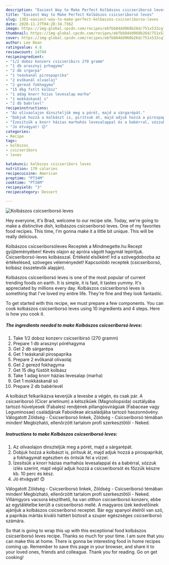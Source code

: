 ```yaml
---
description: "Easiest Way to Make Perfect Kolbászos csicseriborsó leves"
title: "Easiest Way to Make Perfect Kolbászos csicseriborsó leves"
slug: 1301-easiest-way-to-make-perfect-kolbaszos-csicseriborso-leves
date: 2020-11-27T04:28:34.736Z
image: https://img-global.cpcdn.com/recipes/ebfbb84dd968b26d/751x532cq70/kolbaszos-csicseriborso-leves-recept-foto.jpg
thumbnail: https://img-global.cpcdn.com/recipes/ebfbb84dd968b26d/751x532cq70/kolbaszos-csicseriborso-leves-recept-foto.jpg
cover: https://img-global.cpcdn.com/recipes/ebfbb84dd968b26d/751x532cq70/kolbaszos-csicseriborso-leves-recept-foto.jpg
author: Leo Dean
ratingvalue: 4.6
reviewcount: 14749
recipeingredient:
- "1/2 doboz konzerv csicseribirs 270 gramm"
- "1 db arasznyi prhagyma"
- "2 db srgarpa"
- "1 teáskanál pirospaprika"
- "2 evőkanál olvaolaj"
- "2 gerezd fokhagyma"
- "15 dkg fstlt kolbsz"
- "1 adag knorr hzias levesalap marha"
- "1 mokkáskanál s"
- "2 db babrlevl"
recipeinstructions:
- "Az olívaolajon dinszteljük meg a pórét, majd a sárgarépát."
- "Dobjuk hozzá a kolbászt is, pirítsuk át, majd adjuk hozzá a pirospaprikát, a fokhagymát egészben és öntsük fel a vízzel."
- "Ízesítsük a knorr házias marhahús levesalappal és a babérral, sózzuk ízlés szerint, majd végül adjuk hozzá a csicseriborsót és főzzük készre kb. 10 perc és kész."
- "Jó étvágyat! 😊"
categories:
- Recipe
tags:
- kolbszos
- csicseribors
- leves

katakunci: kolbszos csicseribors leves 
nutrition: 170 calories
recipecuisine: American
preptime: "PT34M"
cooktime: "PT36M"
recipeyield: "3"
recipecategory: Dessert

---
```



![Kolbászos csicseriborsó leves](https://img-global.cpcdn.com/recipes/ebfbb84dd968b26d/751x532cq70/kolbaszos-csicseriborso-leves-recept-foto.jpg)

Hey everyone, it's Brad, welcome to our recipe site. Today, we're going to make a distinctive dish, kolbászos csicseriborsó leves. One of my favorites food recipes. This time, I'm gonna make it a little bit unique. This will be really delicious.

Kolbászos csicseriborsóleves Receptek a Mindmegette.hu Recept gyűjteményében! Kevés olajon az apróra vágott hagymát lepirítjuk. Csicseriborsó-leves kolbásszal. Értékeld elsőként! Írd a szövegdobozba az értékelésed, szöveges véleményedet! Kapcsolódó receptek (csicseriborsó, kolbász összetevők alapján).

Kolbászos csicseriborsó leves is one of the most popular of current trending foods on earth. It is simple, it is fast, it tastes yummy. It's appreciated by millions every day. Kolbászos csicseriborsó leves is something that I've loved my entire life. They're fine and they look fantastic.


To get started with this recipe, we must prepare a few components. You can cook kolbászos csicseriborsó leves using 10 ingredients and 4 steps. Here is how you cook it.

<!--inarticleads1-->

##### The ingredients needed to make Kolbászos csicseriborsó leves:

1. Take 1/2 doboz konzerv csicseribirsó (270 gramm)
1. Prepare 1 db arasznyi póréhagyma
1. Get 2 db sárgarépa
1. Get 1 teáskanál pirospaprika
1. Prepare 2 evőkanál olívaolaj
1. Get 2 gerezd fokhagyma
1. Get 15 dkg füstölt kolbász
1. Take 1 adag knorr házias levesalap (marha)
1. Get 1 mokkáskanál só
1. Prepare 2 db babérlevél


A kolbászt felkarikázva keverjük a levesbe a végén, és csak pár. A csicseriborsó (Cicer arietinum) a kétszikűek (Magnoliopsida) osztályába tartozó hüvelyesek (Fabales) rendjének pillangósvirágúak (Fabaceae vagy Leguminosae) családjának Faboideae alcsaládjába tartozó haszonnövény. Válogatott Zöldség - Csicseriborsó linkek, Zöldség - Csicseriborsó témában minden! Megbízható, ellenőrzött tartalom profi szerkesztőtől - Neked. 

<!--inarticleads2-->

##### Instructions to make Kolbászos csicseriborsó leves:

1. Az olívaolajon dinszteljük meg a pórét, majd a sárgarépát.
1. Dobjuk hozzá a kolbászt is, pirítsuk át, majd adjuk hozzá a pirospaprikát, a fokhagymát egészben és öntsük fel a vízzel.
1. Ízesítsük a knorr házias marhahús levesalappal és a babérral, sózzuk ízlés szerint, majd végül adjuk hozzá a csicseriborsót és főzzük készre kb. 10 perc és kész.
1. Jó étvágyat! 😊


Válogatott Zöldség - Csicseriborsó linkek, Zöldség - Csicseriborsó témában minden! Megbízható, ellenőrzött tartalom profi szerkesztőtől - Neked. Villámgyors vacsora készíthető, ha van otthon csicseriborsó konzerv, ebbe az egytálételbe került a csicseriborsó mellé. A magyaros ízek kedvelőinek ajánljuk a kolbászos csicseriborsó receptet. Bár egy spanyol ételről van szó, a paprikás mártás kiváló háttért biztosít a szuper egészséges csicseriborsó számára. 

So that is going to wrap this up with this exceptional food kolbászos csicseriborsó leves recipe. Thanks so much for your time. I am sure that you can make this at home. There is gonna be interesting food in home recipes coming up. Remember to save this page in your browser, and share it to your loved ones, friends and colleague. Thank you for reading. Go on get cooking!
